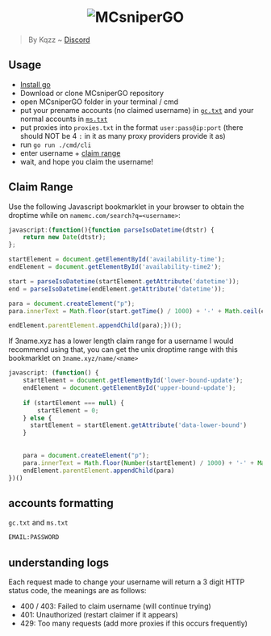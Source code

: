 <h1 align="center">
  <img src="https://i.imgur.com/9EUkKOB.png" alt="MCsniperGO"></img>
</h1>

> By Kqzz ~ [Discord](https://discord.gg/mcsnipergo-734794891258757160)

## Usage

- [Install go](https://go.dev/dl/)
- Download or clone MCsniperGO repository 
- open MCsniperGO folder in your terminal / cmd
- put your prename accounts (no claimed username) in [`gc.txt`](#accounts-formatting) and your normal accounts in [`ms.txt`](#accounts-formatting)
- put proxies into `proxies.txt` in the format `user:pass@ip:port` (there should NOT be 4 `:` in it as many proxy providers provide it as)
- run `go run ./cmd/cli`
- enter username + [claim range](#claim-range)
- wait, and hope you claim the username!

## Claim Range
Use the following Javascript bookmarklet in your browser to obtain the droptime while on `namemc.com/search?q=<username>`:

```js
javascript:(function(){function parseIsoDatetime(dtstr) {
    return new Date(dtstr);
};

startElement = document.getElementById('availability-time');
endElement = document.getElementById('availability-time2');

start = parseIsoDatetime(startElement.getAttribute('datetime'));
end = parseIsoDatetime(endElement.getAttribute('datetime'));

para = document.createElement("p");
para.innerText = Math.floor(start.getTime() / 1000) + '-' + Math.ceil(end.getTime() / 1000);

endElement.parentElement.appendChild(para);})();

```

If 3name.xyz has a lower length claim range for a username I would recommend using that, you can get the unix droptime range with this bookmarklet on `3name.xyz/name/<name>`

```js
javascript: (function() {
    startElement = document.getElementById('lower-bound-update');
    endElement = document.getElementById('upper-bound-update');
  
  	if (startElement === null) {
    	startElement = 0;
    } else {
      startElement = startElement.getAttribute('data-lower-bound')
    }
  
  
    para = document.createElement("p");
    para.innerText = Math.floor(Number(startElement) / 1000) + '-' + Math.ceil(Number(endElement.getAttribute('data-upper-bound')) / 1000);
    endElement.parentElement.appendChild(para)
})()
```

## accounts formatting

`gc.txt` and `ms.txt`
```txt
EMAIL:PASSWORD
```

## understanding logs

Each request made to change your username will return a 3 digit HTTP status code, the meanings are as follows:

- 400 / 403: Failed to claim username (will continue trying)
- 401: Unauthorized (restart claimer if it appears)
- 429: Too many requests (add more proxies if this occurs frequently)
